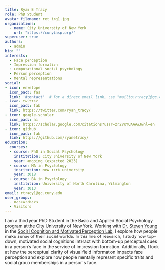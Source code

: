 ```yaml
---
title: Ryan E Tracy
role: PhD Student
avatar_filename: ret_img1.jpg
organizations:
  - name: City University of New York
    url: "https://cunybasp.org/"
superuser: true
authors:
  - admin
bio: ""
interests:
  - Face perception
  - Impression formation
  - Computational social psychology
  - Person perception
  - Mental representations
social:
- icon: envelope
  icon_pack: fas
  link: '#contact'  # For a direct email link, use "mailto:rtracy1@gc.cuny.edu".
- icon: twitter
  icon_pack: fab
  link: https://twitter.com/ryan_tracy/
- icon: google-scholar
  icon_pack: ai
  link: https://scholar.google.com/citations?user=zr2VKYUAAAAJ&hl=en
- icon: github
  icon_pack: fab
  link: https://github.com/ryanetracy/
education:
  courses:
  - course: PhD in Social Psychology
    institution: City University of New York
    year: ongoing (expected 2023)
  - course: MA in Psychology
    institution: New York University
    year: 2018
  - course: BA in Psychology
    institution: University of North Carolina, Wilmington
    year: 2013
email: rtracy1@gc.cuny.edu
user_groups:
  - Researchers
  - Visitors
---
```

I am a third year PhD Student in the Basic and Applied Social Psychology program at the City University of New York. Working with <a href = "https://cunybasp.org/faculty#young">Dr. Steven Young</a> in the <a href = "https://sites.google.com/view/scamplab/home?authuser=2">Social Cognition and Motivated Perception Lab</a>, I explore how people make sense of their social worlds. In this line of research, I study how top-down, motivated social cognitions interact with bottom-up perceptual cues in a person's face in the service of impression formation. Additionally, I look at how the perceptual clarity of visual field information impacts face perception and explore how people mentally represent specific traits and social group memberships in a person's face.

